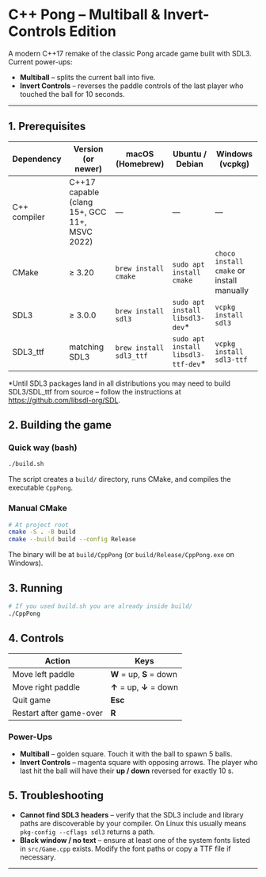 # C++ Pong – Multiball & Invert-Controls Edition

A modern C++17 remake of the classic Pong arcade game built with SDL3.  
Current power-ups:

* **Multiball** – splits the current ball into five.
* **Invert Controls** – reverses the paddle controls of the last player who touched the ball for 10 seconds.

---

## 1. Prerequisites

| Dependency | Version (or newer) | macOS (Homebrew) | Ubuntu / Debian | Windows (vcpkg) |
|------------|-------------------|-----------------|-----------------|-----------------|
| C++ compiler | C++17 capable (clang 15+, GCC 11+, MSVC 2022) | — | — | — |
| CMake | ≥ 3.20 | `brew install cmake` | `sudo apt install cmake` | `choco install cmake` or install manually |
| SDL3 | ≥ 3.0.0 | `brew install sdl3` | `sudo apt install libsdl3-dev`* | `vcpkg install sdl3` |
| SDL3_ttf | matching SDL3 | `brew install sdl3_ttf` | `sudo apt install libsdl3-ttf-dev`* | `vcpkg install sdl3-ttf` |

\*Until SDL3 packages land in all distributions you may need to build SDL3/SDL_ttf from source – follow the instructions at <https://github.com/libsdl-org/SDL>.

## 2. Building the game

### Quick way (bash)

```bash
./build.sh
```
The script creates a `build/` directory, runs CMake, and compiles the executable `CppPong`.

### Manual CMake

```bash
# At project root
cmake -S . -B build
cmake --build build --config Release
```

The binary will be at `build/CppPong` (or `build/Release/CppPong.exe` on Windows).

## 3. Running

```bash
# If you used build.sh you are already inside build/
./CppPong
```

## 4. Controls

| Action | Keys |
|--------|------|
| Move left paddle | **W** = up, **S** = down |
| Move right paddle | **↑** = up, **↓** = down |
| Quit game | **Esc** |
| Restart after game-over | **R** |

### Power-Ups

* **Multiball** – golden square. Touch it with the ball to spawn 5 balls.
* **Invert Controls** – magenta square with opposing arrows. The player who last hit the ball will have their **up / down** reversed for exactly 10 s.

## 5. Troubleshooting

* **Cannot find SDL3 headers** – verify that the SDL3 include and library paths are discoverable by your compiler. On Linux this usually means `pkg-config --cflags sdl3` returns a path.
* **Black window / no text** – ensure at least one of the system fonts listed in `src/Game.cpp` exists. Modify the font paths or copy a TTF file if necessary.

---
